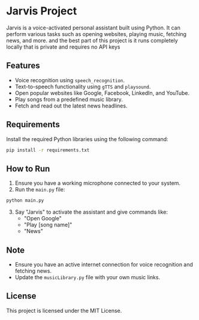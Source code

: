 # Jarvis Project

Jarvis is a voice-activated personal assistant built using Python. It can perform various tasks such as opening websites, playing music, fetching news, and more.
and the best part of this project is it runs completely locally that is private and requires no API keys 

## Features
- Voice recognition using `speech_recognition`.
- Text-to-speech functionality using `gTTS` and `playsound`.
- Open popular websites like Google, Facebook, LinkedIn, and YouTube.
- Play songs from a predefined music library.
- Fetch and read out the latest news headlines.

## Requirements
Install the required Python libraries using the following command:

```bash
pip install -r requirements.txt
```

## How to Run
1. Ensure you have a working microphone connected to your system.
2. Run the `main.py` file:

```bash
python main.py
```

3. Say "Jarvis" to activate the assistant and give commands like:
   - "Open Google"
   - "Play [song name]"
   - "News"

## Note
- Ensure you have an active internet connection for voice recognition and fetching news.
- Update the `musicLibrary.py` file with your own music links.

## License
This project is licensed under the MIT License.
